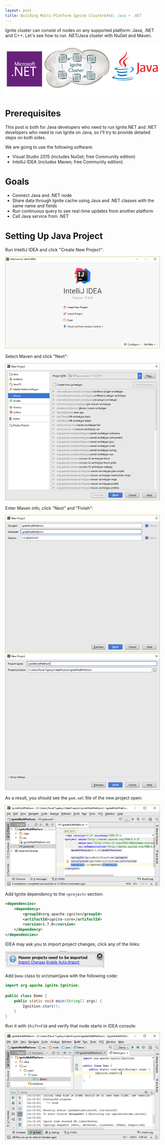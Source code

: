 ```yaml
---
layout: post
title: Building Multi-Platform Ignite Cluster&#58; Java + .NET
---
```


Ignite cluster can consist of nodes on any supported platform: Java, .NET and C++. Let's see how to run .NET/Java cluster with NuGet and Maven.

![Apache Ignite Java + .NET](../images/multi-platform-cluster.png)

# Prerequisites

This post is both for Java developers who need to run Ignite.NET and .NET developers who need to run Ignite on Java,
so I'll try to provide detailed steps on both sides.

We are going to use the following software:

* Visual Studio 2015 (includes NuGet; free Community edition)
* IntelliJ IDEA (includes Maven; free Community edition)

# Goals

* Connect Java and .NET node
* Share data through Ignite cache using Java and .NET classes with the same name and fields
* Run continuous query to see real-time updates from another platform
* Call Java service from .NET

# Setting Up Java Project

Run IntelliJ IDEA and click "Create New Project":

![IDEA Welcome Screen](../images/Multi-Platform-Cluster/idea1.png)

Select Maven and click "Next":

![IDEA New Project Screen](../images/Multi-Platform-Cluster/idea2.png)

Enter Maven info, click "Next" and "Finish":

![IDEA Maven Project Screen](../images/Multi-Platform-Cluster/idea3.png)
![IDEA Maven Project Screen](../images/Multi-Platform-Cluster/idea4.png)

As a result, you should see the `pom.xml` file of the new project open:

![IDEA Main Screen](../images/Multi-Platform-Cluster/idea5.png)

Add Ignite dependency to the `<project>` section:

```xml
<dependencies>
    <dependency>
        <groupId>org.apache.ignite</groupId>
        <artifactId>ignite-core</artifactId>
        <version>1.7.0</version>
    </dependency>
</dependencies>
```

IDEA may ask you to import project changes, click any of the links:

![IDEA Import Changes](../images/Multi-Platform-Cluster/maven-auto-import.png)

Add `Demo` class to src\main\java with the following code: 

```java
import org.apache.ignite.Ignition;

public class Demo {
    public static void main(String[] args) {
        Ignition.start();
    }
}
```

Run it with `Shift+F10` and verify that node starts in IDEA console:

![IDEA Test Program](../images/Multi-Platform-Cluster/idea6.png)
